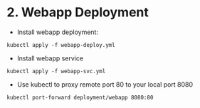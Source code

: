 # 2. Webapp Deployment

* Install webapp deployment:
```
kubectl apply -f webapp-deploy.yml
```

* Install webapp service
```
kubectl apply -f webapp-svc.yml
```

* Use kubectl to proxy remote port 80 to your local port 8080
```
kubectl port-forward deployment/webapp 8080:80
```
